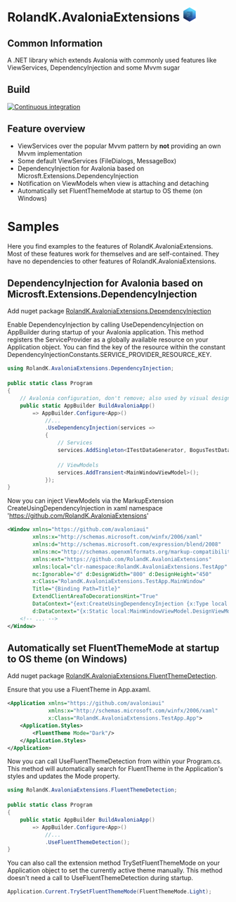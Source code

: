 # RolandK.AvaloniaExtensions <img src="assets/Logo_128.png" width="32" />
## Common Information
A .NET library which extends Avalonia with commonly used features like ViewServices, 
DependencyInjection and some Mvvm sugar

## Build
[![Continuous integration](https://github.com/RolandKoenig/RolandK.AvaloniaExtensions/actions/workflows/continuous-integration.yml/badge.svg)](https://github.com/RolandKoenig/RolandK.AvaloniaExtensions/actions/workflows/continuous-integration.yml)

## Feature overview
 - ViewServices over the popular Mvvm pattern by **not** providing an own Mvvm implementation
 - Some default ViewServices (FileDialogs, MessageBox)
 - DependencyInjection for Avalonia based on Microsft.Extensions.DependencyInjection
 - Notification on ViewModels when view is attaching and detaching
 - Automatically set FluentThemeMode at startup to OS theme (on Windows)

# Samples
Here you find examples to the features of RolandK.AvaloniaExtensions. Most of
these features work for themselves and are self-contained. They have no dependencies to
other features of RolandK.AvaloniaExtensions.

## DependencyInjection for Avalonia based on Microsft.Extensions.DependencyInjection
Add nuget package [RolandK.AvaloniaExtensions.DependencyInjection](https://www.nuget.org/packages/RolandK.AvaloniaExtensions.DependencyInjection)

Enable DependencyInjection by calling UseDependencyInjection on AppBuilder during
startup of your Avalonia application. This method registers the ServiceProvider as
a globally available resource on your Application object. You can find the key
of the resource within the constant DependencyInjectionConstants.SERVICE_PROVIDER_RESOURCE_KEY.

```csharp
using RolandK.AvaloniaExtensions.DependencyInjection;

public static class Program
{
    // Avalonia configuration, don't remove; also used by visual designer.
    public static AppBuilder BuildAvaloniaApp()
        => AppBuilder.Configure<App>()
            //...
            .UseDependencyInjection(services =>
            {
                // Services
                services.AddSingleton<ITestDataGenerator, BogusTestDataGenerator>();
                
                // ViewModels
                services.AddTransient<MainWindowViewModel>();
            });
}
```

Now you can inject ViewModels via the MarkupExtension CreateUsingDependencyInjection
in xaml namespace 'https://github.com/RolandK.AvaloniaExtensions'

```xml
<Window xmlns="https://github.com/avaloniaui"
        xmlns:x="http://schemas.microsoft.com/winfx/2006/xaml"
        xmlns:d="http://schemas.microsoft.com/expression/blend/2008"
        xmlns:mc="http://schemas.openxmlformats.org/markup-compatibility/2006"
        xmlns:ext="https://github.com/RolandK.AvaloniaExtensions"
        xmlns:local="clr-namespace:RolandK.AvaloniaExtensions.TestApp"
        mc:Ignorable="d" d:DesignWidth="800" d:DesignHeight="450"
        x:Class="RolandK.AvaloniaExtensions.TestApp.MainWindow"
        Title="{Binding Path=Title}"
        ExtendClientAreaToDecorationsHint="True"
        DataContext="{ext:CreateUsingDependencyInjection {x:Type local:MainWindowViewModel}}"
        d:DataContext="{x:Static local:MainWindowViewModel.DesignViewModel}">
    <!-- ... -->
</Window>
```

## Automatically set FluentThemeMode at startup to OS theme (on Windows)
Add nuget package [RolandK.AvaloniaExtensions.FluentThemeDetection](https://www.nuget.org/packages/RolandK.AvaloniaExtensions.FluentThemeDetection).

Ensure that you use a FluentTheme in App.axaml.
```xml
<Application xmlns="https://github.com/avaloniaui"
             xmlns:x="http://schemas.microsoft.com/winfx/2006/xaml"
             x:Class="RolandK.AvaloniaExtensions.TestApp.App">
    <Application.Styles>
        <FluentTheme Mode="Dark"/>
    </Application.Styles>
</Application>
```

Now you can call UseFluentThemeDetection from within your Program.cs.
This method will automatically search for FluentTheme in the Application's styles
and updates the Mode property.
```csharp
using RolandK.AvaloniaExtensions.FluentThemeDetection;

public static class Program
{
    public static AppBuilder BuildAvaloniaApp()
        => AppBuilder.Configure<App>()
            //...
            .UseFluentThemeDetection();
}
```

You can also call the extension method TrySetFluentThemeMode on your Application object
to set the currently active theme manually. This method doesn't need a call to UseFluentThemeDetection 
during startup.
```csharp
Application.Current.TrySetFluentThemeMode(FluentThemeMode.Light);
```